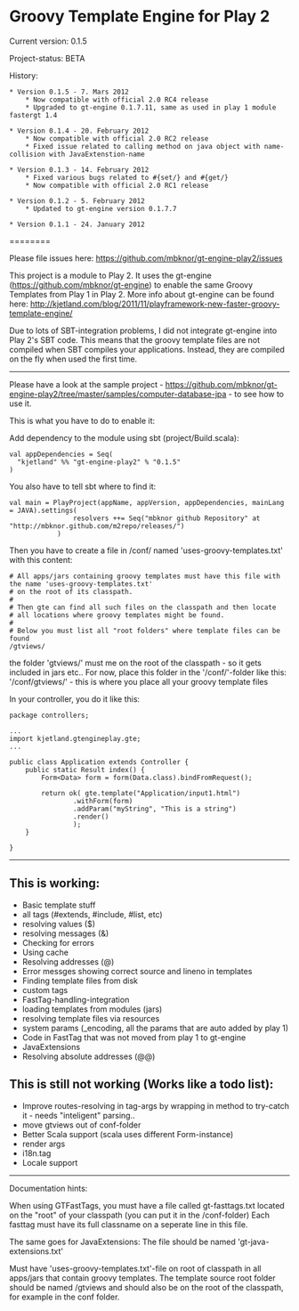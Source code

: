Groovy Template Engine for Play 2
=========

Current version: 0.1.5

Project-status: BETA

History:

	* Version 0.1.5 - 7. Mars 2012
		* Now compatible with official 2.0 RC4 release
		* Upgraded to gt-engine 0.1.7.11, same as used in play 1 module fastergt 1.4

	* Version 0.1.4 - 20. February 2012
		* Now compatible with official 2.0 RC2 release
		* Fixed issue related to calling method on java object with name-collision with JavaExtenstion-name

	* Version 0.1.3 - 14. February 2012
    	* Fixed various bugs related to #{set/} and #{get/}
    	* Now compatible with official 2.0 RC1 release
		
	* Version 0.1.2 - 5. February 2012
		* Updated to gt-engine version 0.1.7.7
		
	* Version 0.1.1 - 24. January 2012

========

Please file issues here: https://github.com/mbknor/gt-engine-play2/issues

This project is a module to Play 2. It uses the gt-engine (https://github.com/mbknor/gt-engine) to enable the same Groovy Templates from Play 1 in Play 2.
More info about gt-engine can be found here: http://kjetland.com/blog/2011/11/playframework-new-faster-groovy-template-engine/

Due to lots of SBT-integration problems, I did not integrate gt-engine into Play 2's SBT code. This means that the groovy template files
are not compiled when SBT compiles your applications. Instead, they are compiled on the fly when used the first time.

---------------

Please have a look at the sample project - https://github.com/mbknor/gt-engine-play2/tree/master/samples/computer-database-jpa - to see how to use it.

This is what you have to do to enable it:

Add dependency to the module using sbt (project/Build.scala):

	val appDependencies = Seq(
	  "kjetland" %% "gt-engine-play2" % "0.1.5"
	)

You also have to tell sbt where to find it:

	val main = PlayProject(appName, appVersion, appDependencies, mainLang = JAVA).settings(
					resolvers ++= Seq("mbknor github Repository" at "http://mbknor.github.com/m2repo/releases/")   
				)

Then you have to create a file in /conf/ named 'uses-groovy-templates.txt' with this content:

	# All apps/jars containing groovy templates must have this file with the name 'uses-groovy-templates.txt'
	# on the root of its classpath.
	#
	# Then gte can find all such files on the classpath and then locate
	# all locations where groovy templates might be found.
	#
	# Below you must list all "root folders" where template files can be found
	/gtviews/
	
the folder 'gtviews/' must me on the root of the classpath - so it gets included in jars etc..
For now, place this folder in the '/conf/'-folder like this: '/conf/gtviews/' - this is where you place all your groovy template files

In your controller, you do it like this:

	package controllers;
	
	...
	import kjetland.gtengineplay.gte;
	...
	
	public class Application extends Controller {
		public static Result index() {
	        Form<Data> form = form(Data.class).bindFromRequest();

	        return ok( gte.template("Application/input1.html")
	                .withForm(form)
	                .addParam("myString", "This is a string")
	                .render()
					);
	    }

	}



---------------

This is working:
----------------

 * Basic template stuff
 * all tags (#extends, #include, #list, etc)
 * resolving values ($)
 * resolving messages (&)
 * Checking for errors
 * Using cache
 * Resolving addresses (@)
 * Error messges showing correct source and lineno in templates
 * Finding template files from disk
 * custom tags
 * FastTag-handling-integration
 * loading templates from modules (jars)
 * resolving template files via resources
 * system params (_encoding, all the params that are auto added by play 1)
 * Code in FastTag that was not moved from play 1 to gt-engine
 * JavaExtensions
 * Resolving absolute addresses (@@)



This is still not working (Works like a todo list):
------------

 * Improve routes-resolving in tag-args by wrapping in method to try-catch it - needs "inteligent" parsing..
 * move gtviews out of conf-folder
 * Better Scala support (scala uses different Form-instance)
 * render args
 * i18n.tag
 * Locale support


----------


Documentation hints:

When using GTFastTags, you must have a file called gt-fasttags.txt located on the "root" of your classpath (you can put it in the /conf-folder)
Each fasttag must have its full classname on a seperate line in this file.

The same goes for JavaExtensions: The file should be named 'gt-java-extensions.txt'

Must have 'uses-groovy-templates.txt'-file on root of classpath in all apps/jars that contain groovy templates.
The template source root folder should be named /gtviews and should also be on the root of the classpath, for example in the conf folder.